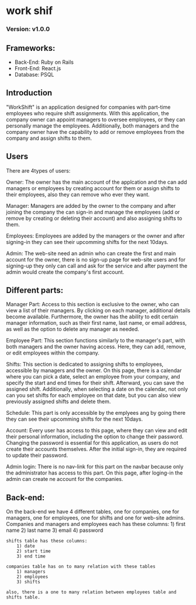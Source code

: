 # work shif
### Version: v1.0.0
## Frameworks: 
- Back-End: Ruby on Rails
- Front-End: React.js
- Database: PSQL

## Introduction
"WorkShift" is an application designed for companies with part-time employees who require shift assignments. With this application, the company owner can appoint managers to oversee employees, or they can personally manage the employees. Additionally, both managers and the company owner have the capability to add or remove employees from the company and assign shifts to them.

## Users
There are 4types of users:

Owner:
    The owner has the main account of the applcation and the can add managers or employees by creating account for them or assign shifts to their employees, also they can remove who ever they want.

Manager:
    Managers are added by the owner to the company and after joining the company the can sign-in and manage the employees (add or remove by creating or deleting their account) and also assigning shifts to them.

Employees:
    Employees are added by the managers or the owner and after signing-in they can see their upcomming shifts for the next 10days.

Admin:
    The web-site need an admin who can create the first and main account for the owner, there is no sign-up page for web-site users and for signing-up they only can call and ask for the service and after payment the admin would create the company's first account.

## Different parts:

Manager Part:
    Access to this section is exclusive to the owner, who can view a list of their managers. By clicking on each manager, additional details become available. Furthermore, the owner has the ability to edit certain manager information, such as their first name, last name, or email address, as well as the option to delete any manager as needed.

Employee Part:
    This section functions similarly to the manager's part, with both managers and the owner having access. Here, they can add, remove, or edit employees within the company.

Shifts:
    This section is dedicated to assigning shifts to employees, accessible by managers and the owner. On this page, there is a calendar where you can pick a date, select an employee from your company, and specify the start and end times for their shift. Afterward, you can save the assigned shift.
    Additionally, when selecting a date on the calendar, not only can you set shifts for each employee on that date, but you can also view previously assigned shifts and delete them.

Schedule:
    This part is only accessible by the emplyees ang by going there they can see their upcomming shifts for the next 10days.

Account:
    Every user has access to this page, where they can view and edit their personal information, including the option to change their password. Changing the password is essential for this application, as users do not create their accounts themselves. After the initial sign-in, they are required to update their password.

Admin login:
    There is no nav-link for this part on the navbar because only the administrator has access to this part. On this page, after loging-in the admin can create ne account for the companies.

 ## Back-end:
 On the back-end we have 4 different tables, one for companies, one for managers, one for employees, one for shifts and one for web-site admins.
    Companies and managers and employees each has these columns:
        1) first name
        2) last name
        3) email
        4) password

    shifts table has these columns:
        1) date
        2) start time
        3) end time

    companies table has on to many relation with these tables
        1) managers
        2) employees
        3) shifts

    also, there is a one to many relation between employees table and shifts table.
